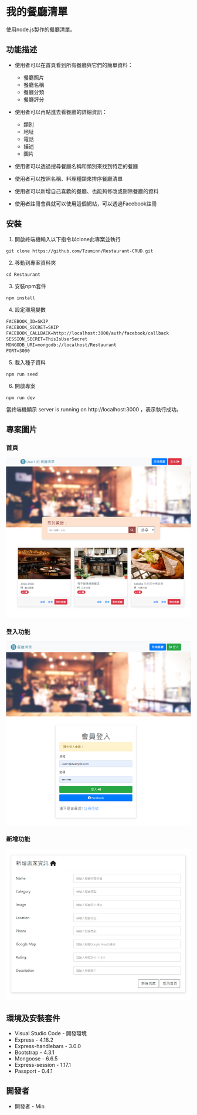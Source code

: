 # 我的餐廳清單
使用node.js製作的餐廳清單。

## 功能描述

+ 使用者可以在首頁看到所有餐廳與它們的簡單資料：

  - 餐廳照片
  - 餐廳名稱
  - 餐廳分類
  - 餐廳評分
  
+ 使用者可以再點進去看餐廳的詳細資訊：

  - 類別
  - 地址
  - 電話
  - 描述
  - 圖片
  
+ 使用者可以透過搜尋餐廳名稱和類別來找到特定的餐廳

+ 使用者可以按照名稱、料理種類來排序餐廳清單

+ 使用者可以新增自己喜歡的餐廳、也能夠修改或刪除餐廳的資料

+ 使用者註冊會員就可以使用這個網站，可以透過Facebook註冊

## 安裝

1. 開啟終端機輸入以下指令以clone此專案並執行

```
git clone https://github.com/Tzuminn/Restaurant-CRUD.git
```

2. 移動到專案資料夾

```
cd Restaurant
```

3. 安裝npm套件

```
npm install
```
4. 設定環境變數

```
FACEBOOK_ID=SKIP
FACEBOOK_SECRET=SKIP
FACEBOOK_CALLBACK=http://localhost:3000/auth/facebook/callback
SESSION_SECRET=ThisIsUserSecret
MONGODB_URI=mongodb://localhost/Restaurant
PORT=3000
```
5. 載入種子資料

```
npm run seed
```
6. 開啟專案

```
npm run dev
```

當終端機顯示 server is running on http://localhost:3000 ，表示執行成功。

## 專案圖片

### 首頁

![首頁](https://github.com/Tzuminn/Restaurant-CRUD/blob/main/public/img/homepage.PNG)

### 登入功能

![登入功能](https://github.com/Tzuminn/Restaurant-CRUD/blob/main/public/img/login.PNG)

### 新增功能

![新增功能](https://github.com/Tzuminn/Restaurant-CRUD/blob/main/public/img/create.jpg)


## 環境及安裝套件

+ Visual Studio Code - 開發環境
+ Express - 4.18.2
+ Express-handlebars - 3.0.0
+ Bootstrap - 4.3.1
+ Mongoose - 6.6.5
+ Express-session - 1.17.1
+ Passport - 0.4.1

## 開發者

+ 開發者 - Min



